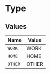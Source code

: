 # Type


## Values

| Name    | Value   |
| ------- | ------- |
| `WORK`  | WORK    |
| `HOME`  | HOME    |
| `OTHER` | OTHER   |